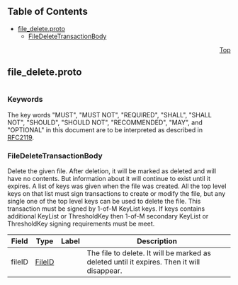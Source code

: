 ## Table of Contents

- [file_delete.proto](#file_delete-proto)
    - [FileDeleteTransactionBody](#proto-FileDeleteTransactionBody)
  



<a name="file_delete-proto"></a>
<p align="right"><a href="#top">Top</a></p>

## file_delete.proto
#

### Keywords
The key words "MUST", "MUST NOT", "REQUIRED", "SHALL", "SHALL NOT",
"SHOULD", "SHOULD NOT", "RECOMMENDED", "MAY", and "OPTIONAL" in this
document are to be interpreted as described in [RFC2119](https://www.ietf.org/rfc/rfc2119).


<a name="proto-FileDeleteTransactionBody"></a>

### FileDeleteTransactionBody
Delete the given file. After deletion, it will be marked as deleted and will have no contents.
But information about it will continue to exist until it expires. A list of keys was given when
the file was created. All the top level keys on that list must sign transactions to create or
modify the file, but any single one of the top level keys can be used to delete the file. This
transaction must be signed by 1-of-M KeyList keys. If keys contains additional KeyList or
ThresholdKey then 1-of-M secondary KeyList or ThresholdKey signing requirements must be meet.


| Field | Type | Label | Description |
| ----- | ---- | ----- | ----------- |
| fileID | [FileID](#proto-FileID) |  | The file to delete. It will be marked as deleted until it expires. Then it will disappear. |





 <!-- end messages -->

 <!-- end enums -->

 <!-- end HasExtensions -->

 <!-- end services -->


